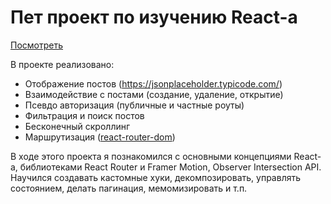 # Пет проект по изучению React-а 
[Посмотреть](https://study-fundamental-react-pcc7.vercel.app/)

В проекте реализовано: 
- Отображение постов (https://jsonplaceholder.typicode.com/)
- Взаимодействие с постами (создание, удаление, открытие)
- Псевдо авторизация (публичные и частные роуты)
- Фильтрация и поиск постов
- Бесконечный скроллинг
- Маршрутизация ([react-router-dom](https://reactrouter.com/en/main))

В ходе этого проекта я познакомился с основными концепциями React-а, библиотеками React Router и Framer Motion, Observer Intersection API.
Научился создавать кастомные хуки, декомпозировать, управлять состоянием, делать пагинация, мемомизировать и т.п.
